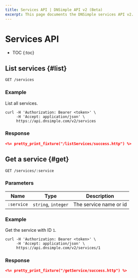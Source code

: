 ```yaml
---
title: Services API | DNSimple API v2 (Beta)
excerpt: This page documents the DNSimple services API v2.
---
```


# Services API

* TOC
{:toc}


## List services {#list}

    GET /services

### Example

List all services.

    curl -H 'Authorization: Bearer <token>' \
         -H 'Accept: application/json' \
         https://api.dnsimple.com/v2/services

### Response

~~~json
<%= pretty_print_fixture("/listServices/success.http") %>
~~~


## Get a service {#get}

    GET /services/:service

### Parameters

Name | Type | Description
-----|------|------------
`:service` | `string`, `integer` | The service name or id

### Example

Get the service with ID `1`.

    curl -H 'Authorization: Bearer <token>' \
         -H 'Accept: application/json' \
         https://api.dnsimple.com/v2/services/1

### Response

~~~json
<%= pretty_print_fixture("/getService/success.http") %>
~~~
